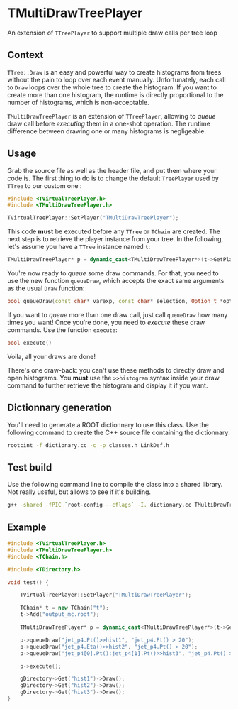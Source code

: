 # TMultiDrawTreePlayer

An extension of ``TTreePlayer`` to support multiple draw calls per tree loop

## Context

``TTree::Draw`` is an easy and powerful way to create histograms from trees without the pain to loop over each event manually. Unfortunately, each call to ``Draw`` loops over the whole tree to create the histogram. If you want to create more than one histogram, the runtime is directly proportional to the number of histograms, which is non-acceptable.

``TMultiDrawTreePlayer`` is an extension of ``TTreePlayer``, allowing to *queue* draw call before *executing* them in a one-shot operation. The runtime difference between drawing one or many histograms is negligeable.

## Usage

Grab the source file as well as the header file, and put them where your code is. The first thing to do is to change the default ``TreePlayer`` used by ``TTree`` to our custom one :

```C++
#include <TVirtualTreePlayer.h>
#include <TMultiDrawTreePlayer.h>

TVirtualTreePlayer::SetPlayer("TMultiDrawTreePlayer");
```

This code **must** be executed before any ``TTree`` or ``TChain`` are created. The next step is to retrieve the player instance from your tree. In the following, let's assume you have a ``TTree`` instance named ``t``:

```C++
TMultiDrawTreePlayer* p = dynamic_cast<TMultiDrawTreePlayer*>(t->GetPlayer());
```

You're now ready to *queue* some draw commands. For that, you need to use the new function ``queueDraw``, which accepts the exact same arguments as the usual ``Draw`` function:

```C++
bool queueDraw(const char* varexp, const char* selection, Option_t *option = "", Long64_t nentries = 1000000000, Long64_t firstentry = 0)
```

If you want to *queue* more than one draw call, just call ``queueDraw`` how many times you want! Once you're done, you need to *execute* these draw commands. Use the function ``execute``:
```C++
bool execute()
```

Voila, all your draws are done!

There's one draw-back: you can't use these methods to directly draw and open histograms. You **must** use the ``>>histogram`` syntax inside your draw command to further retrieve the histogram and display it if you want.

## Dictionnary generation

You'll need to generate a ROOT dictionnary to use this class. Use the following command to create the C++ source file containing the dictionnary:

```bash
rootcint -f dictionary.cc -c -p classes.h LinkDef.h
```

## Test build

Use the following command line to compile the class into a shared library. Not really useful, but allows to see if it's building.

```bash
g++ -shared -fPIC `root-config --cflags` -I. dictionary.cc TMultiDrawTreePlayer.cxx TSelectorMultiDraw.cxx `root-config --ldflags --libs` -lTreePlayer
```

## Example

```C++
#include <TVirtualTreePlayer.h>
#include <TMultiDrawTreePlayer.h>
#include <TChain.h>

#include <TDirectory.h>

void test() {

    TVirtualTreePlayer::SetPlayer("TMultiDrawTreePlayer");

    TChain* t = new TChain("t");
    t->Add("output_mc.root");

    TMultiDrawTreePlayer* p = dynamic_cast<TMultiDrawTreePlayer*>(t->GetPlayer());

    p->queueDraw("jet_p4.Pt()>>hist1", "jet_p4.Pt() > 20");
    p->queueDraw("jet_p4.Eta()>>hist2", "jet_p4.Pt() > 20");
    p->queueDraw("jet_p4[0].Pt():jet_p4[1].Pt()>>hist3", "jet_p4.Pt() > 50");

    p->execute();

    gDirectory->Get("hist1")->Draw();
    gDirectory->Get("hist2")->Draw();
    gDirectory->Get("hist3")->Draw();
}
```
